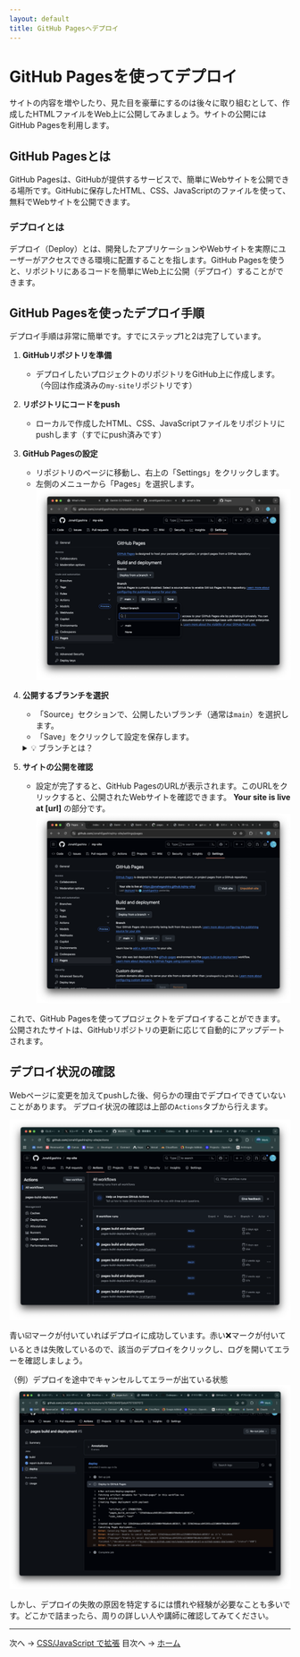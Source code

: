 ```yaml
---
layout: default
title: GitHub Pagesへデプロイ
---
```


# GitHub Pagesを使ってデプロイ

サイトの内容を増やしたり、見た目を豪華にするのは後々に取り組むとして、作成したHTMLファイルをWeb上に公開してみましょう。サイトの公開にはGitHub Pagesを利用します。

## GitHub Pagesとは

GitHub Pagesは、GitHubが提供するサービスで、簡単にWebサイトを公開できる場所です。GitHubに保存したHTML、CSS、JavaScriptのファイルを使って、無料でWebサイトを公開できます。

### デプロイとは

デプロイ（Deploy）とは、開発したアプリケーションやWebサイトを実際にユーザーがアクセスできる環境に配置することを指します。GitHub Pagesを使うと、リポジトリにあるコードを簡単にWeb上に公開（デプロイ）することができます。

## GitHub Pagesを使ったデプロイ手順

デプロイ手順は非常に簡単です。すでにステップ1と2は完了しています。

1. **GitHubリポジトリを準備**
   - デプロイしたいプロジェクトのリポジトリをGitHub上に作成します。（今回は作成済みの`my-site`リポジトリです）

2. **リポジトリにコードをpush**
   - ローカルで作成したHTML、CSS、JavaScriptファイルをリポジトリにpushします（すでにpush済みです）

3. **GitHub Pagesの設定**
   - リポジトリのページに移動し、右上の「Settings」をクリックします。
   - 左側のメニューから「Pages」を選択します。
   ![GitHub Pages main](./images/pages-main.png)


4. **公開するブランチを選択**
   - 「Source」セクションで、公開したいブランチ（通常は`main`）を選択します。
   - 「Save」をクリックして設定を保存します。
   <details markdown="1"><summary>💡 ブランチとは？</summary>

   **ブランチ（Branch）** とは、Gitで管理されているプロジェクトの「作業の流れ」を分岐させる仕組みです。

   ### 🌳 ブランチのイメージ
   
   - **木の枝のように分岐**：メインの開発ライン（通常は`main`ブランチ）から枝分かれして、独立した作業ができます
   - **並行作業が可能**：複数人で違う機能を同時に開発したり、実験的な変更を安全に試せます

   ![Branch](./images/branch.png)
   *出典：[DevDojo - Git Branches Guide](https://devdojo.com/guide/git/git-branches)*

   ### 📋 主なブランチの種類
   
   - **`main`ブランチ**：プロジェクトのメインとなるブランチ。通常はここに最終的なコードが置かれます。
   - **`develop`ブランチ**：開発中のコードが置かれるブランチです。
   - **機能ブランチ**：特定の機能を開発するための一時的なブランチです。
   
   ### 💡 なぜブランチを使うの？
   
   1. **安全性**：メインのコードを壊すリスクなく、新機能を試せます。
   2. **整理整頓**：機能ごとに作業を分けて、変更履歴を見やすくできます。
   3. **チーム作業**：複数人が同時に違う作業をしても衝突しません。
   
   GitHub Pagesでは、どのブランチのコードを公開するかを選択できます。通常は安定した`main`ブランチを選択します。

   </details>

5. **サイトの公開を確認**
   - 設定が完了すると、GitHub PagesのURLが表示されます。このURLをクリックすると、公開されたWebサイトを確認できます。
   **Your site is live at [url]** の部分です。
   ![site-url](./images/site-url.png)

これで、GitHub Pagesを使ってプロジェクトをデプロイすることができます。公開されたサイトは、GitHubリポジトリの更新に応じて自動的にアップデートされます。

## デプロイ状況の確認

Webページに変更を加えてpushした後、何らかの理由でデプロイできていないことがあります。
デプロイ状況の確認は上部の`Actions`タブから行えます。

![Actions](./images/github-actions.png)

青い☑️マークが付いていればデプロイに成功しています。赤い❌マークが付いているときは失敗しているので、該当のデプロイをクリックし、ログを開いてエラーを確認しましょう。

（例）デプロイを途中でキャンセルしてエラーが出ている状態
![Cancel](./images/github-cancel.png)

しかし、デプロイの失敗の原因を特定するには慣れや経験が必要なことも多いです。どこかで詰まったら、周りの詳しい人や講師に確認してみてください。

---

次へ → [CSS/JavaScript で拡張](./05-style-and-js.md)
目次へ → [ホーム](./index.md)
